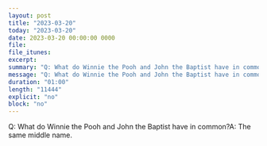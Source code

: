 ```yaml
---
layout: post
title: "2023-03-20"
today: "2023-03-20"
date: 2023-03-20 00:00:00 0000
file:
file_itunes:
excerpt:
summary: "Q: What do Winnie the Pooh and John the Baptist have in common?A: The same middle name."
message: "Q: What do Winnie the Pooh and John the Baptist have in common?A: The same middle name."
duration: "01:00"
length: "11444"
explicit: "no"
block: "no"
---
```

Q: What do Winnie the Pooh and John the Baptist have in common?A: The same middle name.

